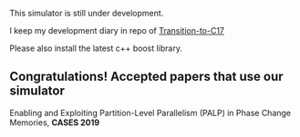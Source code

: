 This simulator is still under development.

I keep my development diary in repo of [Transition-to-C17](https://github.com/Shihao-Song/Transition-to-C17)

Please also install the latest c++ boost library.

## Congratulations! Accepted papers that use our simulator

Enabling and Exploiting Partition-Level Parallelism (PALP) in Phase Change Memories, **CASES 2019**

